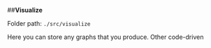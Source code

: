 ##**Visualize**

Folder path: `./src/visualize`

Here you can store any graphs that you produce. Other code-driven